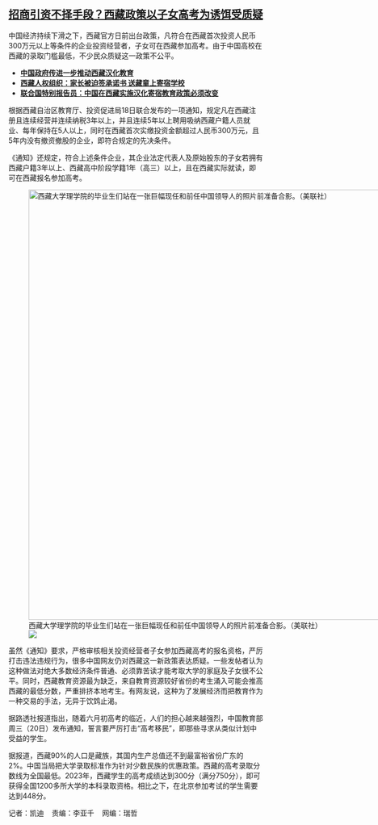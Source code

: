 <!--1711039302000-->
[招商引资不择手段？西藏政策以子女高考为诱饵受质疑](https://www.rfa.org/mandarin/yataibaodao/shaoshuminzu/kw-03212024123624.html)
------

<p>中国经济持续下滑之下，西藏官方日前出台政策，凡符合在西藏首次投资人民币300万元以上等条件的企业投资经营者，子女可在西藏参加高考。由于中国高校在西藏的录取门槛最低，不少民众质疑这一政策不公平。</p><ul><li><strong><a href="https://www.rfa.org/mandarin/Xinwen/8-05032023162227.html">中国政府传进一步推动西藏汉化教育</a></strong></li><li><strong><a href="https://www.rfa.org/mandarin/yataibaodao/shaoshuminzu/hx-05042023105357.html">西藏人权组织：家长被迫签承诺书 送藏童上寄宿学校</a></strong></li><li><a href="https://www.rfa.org/mandarin/Xinwen/9-02072023164136.html"><strong>联合国特别报告员：中国在西藏实施汉化寄宿教育政策必须改变</strong></a></li></ul><p>根据西藏自治区教育厅、投资促进局18日联合发布的一项通知，规定凡在西藏注册且连续经营并连续纳税3年以上，并且连续5年以上聘用吸纳西藏户籍人员就业、每年保持在5人以上，同时在西藏首次实缴投资金额超过人民币300万元，且5年内没有撤资撤股的企业，即符合规定的先决条件。</p><p>《通知》还规定，符合上述条件企业，其企业法定代表人及原始股东的子女若拥有西藏户籍3年以上、西藏高中阶段学籍1年（高三）以上，且在西藏实际就读，即可在西藏报名参加高考。</p><p><figure class="image-richtext image-inline captioned" style="width:1280px;"><img alt="西藏大学理学院的毕业生们站在一张巨幅现任和前任中国领导人的照片前准备合影。（美联社）" height="853" src="https://www.rfa.org/mandarin/yataibaodao/shaoshuminzu/kw-03212024123624.html/ap21152250845679.jpg/@@images/4525ed70-dd96-42d0-bdb6-0af349f3e786.jpeg" title="AP21152250845679.jpg" width="1280"/><figcaption class="image-caption">西藏大学理学院的毕业生们站在一张巨幅现任和前任中国领导人的照片前准备合影。（美联社）</figcaption><small></small><div id="zoomattribute"><a data-caption="西藏大学理学院的毕业生们站在一张巨幅现任和前任中国领导人的照片前准备合影。（美联社）" data-fancybox="" href="https://www.rfa.org/mandarin/yataibaodao/shaoshuminzu/kw-03212024123624.html/ap21152250845679.jpg" id="single_image" title="西藏大学理学院的毕业生们站在一张巨幅现任和前任中国领导人的照片前准备合影。（美联社）"><img src="/++plone++rfa-resources/img/icon-zoom.png"/></a></div></figure></p><p>虽然《通知》要求，严格审核相关投资经营者子女参加西藏高考的报名资格，严厉打击违法违规行为，很多中国网友仍对西藏这一新政策表达质疑。一些发帖者认为这种做法对绝大多数经济条件普通、必须靠苦读才能考取大学的家庭及子女很不公平。同时，西藏教育资源最为缺乏，来自教育资源较好省份的考生涌入可能会推高西藏的最低分数，严重排挤本地考生。有网友说，这种为了发展经济而把教育作为一种交易的手法，无异于饮鸩止渴。</p><p>据路透社报道指出，随着六月初高考的临近，人们的担心越来越强烈，中国教育部周三（20日）发布通知，誓言要严厉打击“高考移民”，即那些寻求从类似计划中受益的学生。</p><p>据报道，西藏90%的人口是藏族，其国内生产总值还不到最富裕省份广东的 2%。中国当局把大学录取标准作为针对少数民族的优惠政策。西藏的高考录取分数线为全国最低。2023年，西藏学生的高考成绩达到300分（满分750分），即可获得全国1200多所大学的本科录取资格。相比之下，在北京参加考试的学生需要达到448分。</p><p>记者：凯迪    责编：李亚千    网编：瑞哲</p>
